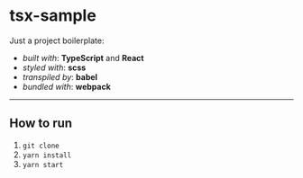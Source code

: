 # tsx-sample

Just a project boilerplate:
- _built with_: __TypeScript__ and __React__
- _styled with_: __scss__
- _transpiled by_: __babel__
- _bundled with_: __webpack__

------------

## How to run

1. ` git clone `
2. ` yarn install `
3. ` yarn start `
